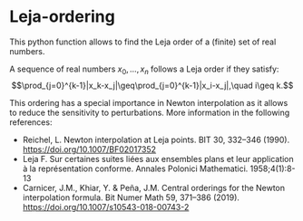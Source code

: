 # Leja-ordering
This python function allows to find the Leja order of a (finite) set of real numbers.</p>

A sequence of real numbers $x_0,\dots,x_n$ follows a Leja order if they satisfy: $$\prod_{j=0}^{k-1}|x_k-x_j|\geq\prod_{j=0}^{k-1}|x_i-x_j|,\quad i\geq k.$$

This ordering has a special importance in Newton interpolation as it allows to reduce the sensitivity to perturbations. More information in the following references:<p>

* Reichel, L. Newton interpolation at Leja points. BIT 30, 332–346 (1990). https://doi.org/10.1007/BF02017352 <br>
* Leja F. Sur certaines suites liées aux ensembles plans et leur application à la représentation conforme. Annales Polonici Mathematici. 1958;4(1):8-13 <br>
* Carnicer, J.M., Khiar, Y. & Peña, J.M. Central orderings for the Newton interpolation formula. Bit Numer Math 59, 371–386 (2019). https://doi.org/10.1007/s10543-018-00743-2


